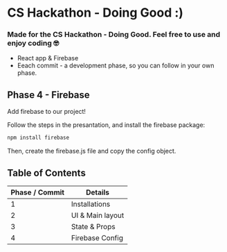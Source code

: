 # CS Hackathon - Doing Good :)

### Made for the CS Hackathon - Doing Good. Feel free to use and enjoy coding 🤓

- React app & Firebase
- Eeach commit - a development phase, so you can follow in your own phase.

## Phase 4 - Firebase

Add firebase to our project!

Follow the steps in the presantation, and install the firebase package:
```sh
npm install firebase
```

Then, create the firebase.js file and copy the config object.
## Table of Contents

| Phase / Commit | Details          |
| -------------- | ---------------- |
| 1              | Installations    |
| 2              | UI & Main layout |
| 3              | State & Props    |
| 4              | Firebase Config    |

